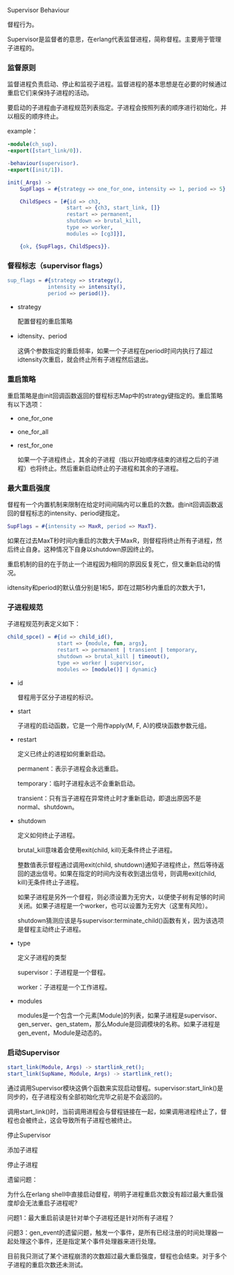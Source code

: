 Supervisor Behaviour

督程行为。

Supervisor是监督者的意思，在erlang代表监督进程，简称督程。主要用于管理子进程的。



### 监督原则

监督进程负责启动、停止和监视子进程。监督进程的基本思想是在必要的时候通过重启它们来保持子进程的活动。

要启动的子进程由子进程规范列表指定。子进程会按照列表的顺序进行初始化，并以相反的顺序终止。



example：

```erlang
-module(ch_sup).
-export([start_link/0]).

-behaviour(supervisor).
-export([init/1]).

init(_Args) ->
    SupFlags = #{strategy => one_for_one, intensity => 1, period => 5},

    ChildSpecs = [#{id => ch3,
                   start => {ch3, start_link, []}
                   restart => permanent,
                   shutdown => brutal_kill,
                   type => worker,
                   modules => [cg3]}],

    {ok, {SupFlags, ChildSpecs}}.
```





### 督程标志（supervisor flags）

```erlang
sup_flags = #{strategy => strategy(),
             intensity => intensity(),
             period => period()}.
```

- strategy

  配置督程的重启策略

- idtensity、period

  这俩个参数指定的重启频率，如果一个子进程在period时间内执行了超过idtensity次重启，就会终止所有子进程然后退出。



### 重启策略

重启策略是由init回调函数返回的督程标志Map中的strategy键指定的。重启策略有以下选项：

- one_for_one
- one_for_all

- rest_for_one

  如果一个子进程终止，其余的子进程（指以开始顺序结束的进程之后的子进程）也将终止。然后重新启动终止的子进程和其余的子进程。



### 最大重启强度

督程有一个内置机制来限制在给定时间间隔内可以重启的次数。由init回调函数返回的督程标志的intensity、period键指定。

```erlang
SupFlags = #{intensity => MaxR, period => MaxT}.
```

如果在过去MaxT秒时间内重启的次数大于MaxR，则督程将终止所有子进程，然后终止自身。这种情况下自身以shutdown原因终止的。

重启机制的目的在于防止一个进程因为相同的原因反复死亡，但又重新启动的情况。

idtensity和period的默认值分别是1和5，即在过期5秒内重启的次数大于1，

























### 子进程规范

子进程规范列表定义如下：

```erlang
child_spce() = #{id => child_id(),
                start => {module, fun, args},
                restart => permanent | transient | temporary,
                shutdown => brutal_kill | timeout(),
                type => worker | supervisor,
                modules => [module()] | dynamic}
```

- id

  督程用于区分子进程的标识。

- start

  子进程的启动函数，它是一个用作apply(M, F, A)的模块函数参数元组。

- restart

  定义已终止的进程如何重新启动。

  permanent：表示子进程会永远重启。

  temporary：临时子进程永远不会重新启动。

  transient：只有当子进程在异常终止时才重新启动，即退出原因不是normal、shutdown。

- shutdown

  定义如何终止子进程。

  brutal_kill意味着会使用exit(child, kill)无条件终止子进程。

  整数值表示督程通过调用exit(child, shutdown)通知子进程终止，然后等待返回的退出信号。如果在指定的时间内没有收到退出信号，则调用exit(child, kill)无条件终止子进程。

  如果子进程是另外一个督程，则必须设置为无穷大，以便使子树有足够的时间关闭。如果子进程是一个worker，也可以设置为无穷大（这里有风险）。
  
  shutdown猜测应该是与supervisor:terminate_child()函数有关，因为该选项是督程主动终止子进程。

- type

  定义子进程的类型

  supervisor：子进程是一个督程。

  worker：子进程是一个工作进程。

- modules

  modules是一个包含一个元素[Module]的列表，如果子进程是supervisor、gen_server、gen_statem，那么Module是回调模块的名称。如果子进程是gen_event，Module是动态的。





### 启动Supervisor

```erlang
start_link(Module, Args) -> startlink_ret();
start_link(SupName, Module, Args) -> startlink_ret();    
```

通过调用Supervisor模块这俩个函数来实现启动督程。supervisor:start_link()是同步的，在子进程没有全部初始化完毕之前是不会返回的。



调用start_link()时，当前调用进程会与督程链接在一起，如果调用进程终止了，督程也会被终止，这会导致所有子进程也被终止。















停止Supervisor



添加子进程



停止子进程







遗留问题：

为什么在erlang shell中直接启动督程，明明子进程重启次数没有超过最大重启强度却会无法重启子进程呢?

问题1：最大重启前读是针对单个子进程还是针对所有子进程？

问题3：gen_event的遗留问题，触发一个事件，是所有已经注册的时间处理器一起处理这个事件，还是指定某个事件处理器来进行处理。



目前我只测试了某个进程崩溃的次数超过最大重启强度，督程也会结束。对于多个子进程的重启次数还未测试。

